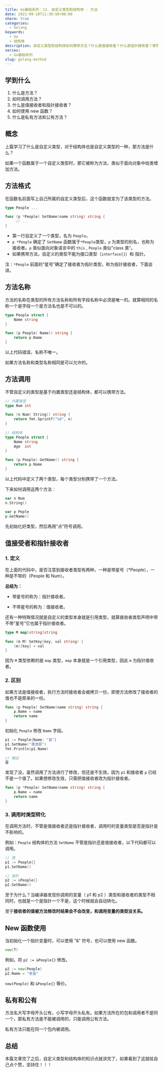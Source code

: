 ```yaml
---  
title: Go基础系列：13. 自定义类型和结构体 - 方法  
date: 2021-09-10T11:30:56+08:00  
share: true  
categories:  
  - Golang  
keywords:  
  - Go  
  - 结构体  
description: 自定义类型和结构体如何携带方法？什么是值接收者？什么是指针接收者？等等等  
series:  
  - Go基础系列  
slug: golang-method  
---  
```

  
  
## 学到什么  
  
1. 什么是方法？  
2. 如何调用方法？  
3. 什么是值接收者和指针接收者？  
4. 如何使用 new 函数？  
5. 什么是私有方法和公有方法？  
  
## 概念  
  
上篇学习了什么是自定义类型，对于结构体也是自定义类型的一种，那方法是什么？  
  
如果一个函数属于一个自定义类型时，那它被称为方法，类似于面向对象中给类增加方法。  
  
## 方法格式  
  
在函数名前面写上自己所属的自定义类型后，这个函数就变为了该类型的方法。  
  
```go  
type People ...   
  
func (p *People) SetName(name string) string {  
	 // ...  
}  
```  
  
- 第一行自定义了一个类型，名为 `People`。  
- `p *People` 确定了 `SetName` 函数属于`*People`类型，`p` 为类型的别名，也称为接收者。`p` 类似面向对象语言中的 `this` , `People` 类似”class 类“。  
- 如果携带方法，自定义的类型不能为接口类型（`interface{}`）和 指针。  
  
注：`*People` 前面的“星号”确定了接收者为指针类型，称为指针接收者，下面会讲。  
  
## 方法名称  
  
方法的名称在类型的所有方法名称和所有字段名称中必须是唯一的。就算相同的名称一个是字段一个是方法名也是不可以的。  
  
```go  
type People struct {  
	Name string  
}  
  
func (p People) Name() string {  
	return p.Name  
}  
```  
  
以上代码错误，名称不唯一。  
  
如果方法名称和类型名称相同是可以允许的。  
  
## 方法调用  
  
不管自定义的类型是基于内置类型还是结构体，都可以携带方法。  
  
```go  
// 内置类型  
type Num int  
  
func (n Num) String() string {  
	return fmt.Sprintf("%d", n)  
}  
  
// 结构体  
type People struct {  
	Name string  
	Age  int  
}  
  
func (p People) GetName() string {  
	return p.Name  
}  
```  
  
以上代码中定义了两个类型，每个类型分别携带了一个方法。  
  
下来如何调用这两个方法：  
  
```go  
var n Num  
n.String()  
  
var p Peple  
p.GetName()  
```  
  
先初始化好类型，然后再用“点”符号调用。  
  
## 值接受者和指针接收者  
  
### 1. 定义  
  
在上面的代码中，是否注意到接收者类型有两种，一种是带星号（*People），一种是不带的（People 和 Num）。  
  
**总结为：**  
  
* 带星号的称为：指针接收者。  
  
* 不带星号的称为：值接收者。  
  
  
还有一种特殊情况就是自定义的类型本身就是引用类型，就算接收者类型声明中带不带”星号“它也属于指针接收者。  
  
```go  
type M map[string]string  
  
func (m M) SetKey(key, val string) {  
	(m)[key] = val  
}  
```  
  
因为 `M` 类型依赖的是 `map` 类型，`map` 本身就是一个引用类型，因此 `m` 为指针接收者。  
  
### 2. 区别  
  
如果方法是值接收者，执行方法时接收者会被拷贝一份，即使方法修改了接收者的值也不是原来的一份。  
  
```go  
func (p People) SetName(name string) string {  
	p.Name = name  
	return name  
}  
```  
  
初始化 `People` 修改 `Name` 字段。  
  
```go  
p1 := People{Name: "苗"}  
p1.SetName("潇洒哥")  
fmt.Println(p1.Name)  
  
// 输出  
苗  
```  
  
发现了没，虽然调用了方法进行了修改，但还是不生效。因为 `p1` 和接收者 `p` 已经不是一个值了。如果想修改生效，只需把值接收者改为指针接收者。  
  
```go  
func (p *People) SetName(name string) string {  
	p.Name = name  
	return name  
}  
```  
  
### 3. 调用时类型转化  
  
在调用方法时，不管是值接收者还是指针接收者，调用时的变量类型是否是指针是不影响的。  
  
例如：`People` 结构体的方法 `SetName` 不管是指针还是值接收者，以下代码都可以调用。  
  
```go  
// 值  
p1 := People{}  
p1.SetName()  
  
// 指针  
p2 := &People{}  
p2.SetName()  
```  
  
至于为什么？当编译器发现你调用的变量（ p1 和 p2 ）类型和接收者的类型不相同时，也就是一个是指针一个不是，这个时候就会自动转化。  
  
至于**接收者的值被方法修改时结果会不会改变，和调用变量的类型没关系。**  
  
## New 函数使用  
  
当初始化一个指针变量时，可以使用 "&" 符号，也可以使用 new 函数。  
  
```go  
new(T)   
```  
  
例如，将 `p2 := &People{}` 修改。  
  
```go  
p2 := new(People)  
p2.Name = "老苗"  
```  
  
`new(People)` 和 `&People{}` 等价。  
  
## 私有和公有  
  
方法名大写字母开头公有，小写字母开头私有。如果方法所在的包和调用者不是同一个，那私有方法是不能被调用的，只能调用公有方法。  
  
私有方法只能在同一个包内被调用。  
  
## 总结  
  
本篇文章完了之后，自定义类型和结构体的知识点就讲完了，如果看到了这就给自己点个赞，坚持住！！！